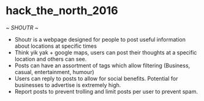 # hack_the_north_2016

*~ SHOUTR ~*
- Shoutr is a webpage designed for people to post useful information about locations at specific times
- Think yik yak + google maps, users can post their thoughts at a specific location and others can see. 
- Posts can have an assortment of tags which allow filtering (Business, casual, entertainment, humour) 
- Users can reply to posts to allow for social benefits. Potential for businesses to advertise is extremely high. 
- Report posts to prevent trolling and limit posts per user to prevent spam.
